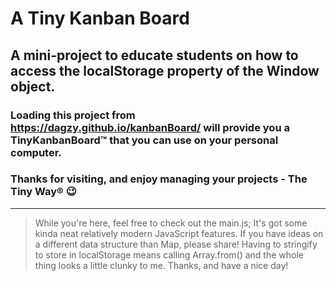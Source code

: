 # A Tiny Kanban Board

## A mini-project to educate students on how to access the localStorage property of the Window object.

### Loading this project from https://dagzy.github.io/kanbanBoard/ will provide you a TinyKanbanBoard&trade; that you can use on your personal computer.

### Thanks for visiting, and enjoy managing your projects - The Tiny Way&reg; 😉




---
> While you're here, feel free to check out the main.js; It's got some kinda neat relatively modern JavaScript features. If you have ideas on a different data structure than Map, please share! Having to stringify to store in localStorage means calling Array.from() and the whole thing looks a little clunky to me. Thanks, and have a nice day!